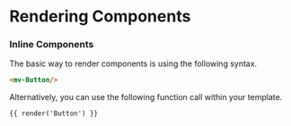 # Rendering Components

### Inline Components

The basic way to render components is using the following syntax.&#x20;

```html
<mv-Button/>
```

Alternatively, you can use the following function call within your template.&#x20;

```
{{ render('Button') }}
```

